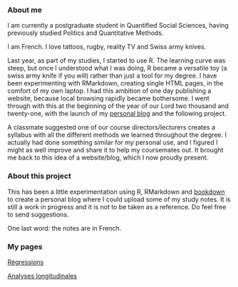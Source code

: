 ### About me

I am currently a postgraduate student in Quantified Social Sciences, having previously studied Politics and Quantitative Methods.

I am French. I love tattoos, rugby, reality TV and Swiss army knives.

Last year, as part of my studies, I started to use R. The learning curve was steep, but once I understood what I was doing, R became a versatile toy (a swiss army knife if you will) rather than just a tool for my degree. I have been experimenting with RMarkdown, creating single HTML pages, in the comfort of my own laptop. I had this ambition of one day publishing a website, because local browsing rapidly became bothersome. I went through with this at the beginning of the year of our Lord two thousand and twenty-one, with the launch of my [personal blog](http://kanto.rbind.io) and the following project.

A classmate suggested one of our course directors/lecturers creates a syllabus with all the different methods we learned throughout the degree. I actually had done something similar for my personal use, and I figured I might as well improve and share it to help my coursemates out. It brought me back to this idea of a website/blog, which I now proudly present.

### About this project

This has been a little experimentation using R, RMarkdown and [bookdown](https://github.com/rstudio/bookdown) to create a personal blog where I could upload some of my study notes. It is still a work in progress and it is not to be taken as a reference. Do feel free to send suggestions.

One last word: the notes are in French.

### My pages

[Régressions](https://pyrrhamide.github.io/regressions)

[Analyses longitudinales](https://pyrrhamide.github.io/analyses-longitudinales)
